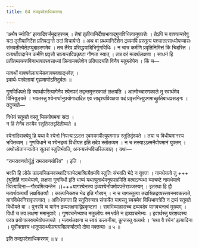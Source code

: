 ```yaml
---
title: 04 तव्द्यपदेशाधिकरणम्

---
```


‘अथैष ज्योतिः’ इत्यादिवर्जमुदाहरणम् । तेषां तृतीयानिर्देशाभावाद्गुणविधित्वानुपपत्तेः । तेऽपि च वाक्यान्तरेषु यदा तृतीयानिर्देश प्रतिपद्यन्ते तदां विचार्यन्ते । अथ वा प्रथमानिर्देशेन द्रव्यमपि प्रस्तुत्य पश्चात्तत्साध्योपन्यासः संभवतीत्येतेऽप्युदाहरणमेव । तत्र तैरेव प्रसिद्धयादिभिर्गुणविधिः । न चात्र कर्मणि प्रवृतिनिमित्तं किं चिदस्ति । वत्यर्थोपादानेन कर्मणि प्रवृत्तौ चात्यन्तविप्रकृष्टा गौणता स्यात् । तत्र वरं मत्वर्थलक्षणा । साधनं हि प्रतीतमत्यन्तविनाभावात्स्वसाध्यां क्रियामक्लेशेन प्रतिपादयति विनैव मतुब्लोपेन । किं च—

मत्वर्थो वाक्यवेलायामेकवाक्यवशाद्भवेत् ।  
इवार्थः पदवेलायां गृह्यमाणोऽतिदुर्बलः ॥  


गुणविधिपक्षे हि स्वार्थापरित्यागेनैव श्येनपदं तद्वन्तमुत्तरकालं लक्षयति । आत्मोच्चारणकाले तु स्वार्थमेव विनियुङ्क्ते । भवतस्तु श्येनार्थानुपयोगादादित एव सादृश्यविवक्षया पदं प्रवृत्तमित्युपगमाच्छ्रुतिबाधप्रसङ्गः । तदुच्यते—

विधेयं स्तूयते वस्तु भिन्नयोपमया सदा ।  
न हि तेनैव तस्यैव स्तुतिस्तद्वदितीष्यते ॥  


श्येनादिवाक्येषु हि यथा वै श्येनो निपत्याऽऽदत्त एवमयमपीत्युपगमान्न स्तुतिर्दृश्यते । तया च विधीयमानस्य भवितव्यम् । गुणविधाने च श्येनद्रव्यं विधीयत इति तदेव स्तोतव्यम । न च तस्याऽऽत्मनैवोपमानं युक्तम् । अथोच्येतानन्यत्वेन सुतरां स्तुतिर्भवति, अनन्यसंभविचरितत्वात् । यथा—

“रामरावणयोर्युद्धं रामरावणयोरिव" । इति ।  


भवति हि लोके काल्पनिकमवस्थादिगतभेदमाश्रित्यैवमपि स्तुतिः संभवति भेदे न युक्ता । नामधेयत्वे तु +++(श्रुतिर्हि नामधेयत्वे, लक्षणा गुणविधौ इति भाष्यं यथाश्रुतार्थमनुपपन्नमिति मत्वाऽन्यथा व्याचष्टे नामधेयत्वे त्वित्यादिना—गौरवमित्यन्तेन ।)+++यागश्येनस्य द्रव्यश्येनोपमोपपत्तेराञ्जस्यम् । इतरथा हि द्वौ मत्वर्थवत्यर्थौ लक्षयितव्यौ । काल्पनिकश्च भेद इति गौरवम् । न च यागस्तुत्या तदाश्रितद्रव्यस्तवनमवकल्पते, यागविधेरनिराकृतत्वात् । अविधेयगता हि स्तुतिरन्यत्र संचार्येत यागस्तु स्वयमेव विधिभागत्रेति न द्रव्यं स्तूयते विधीयते वा । पुनरपि च यागेन द्रव्यलक्षणाद्विप्रकृष्टता । समभिव्याहाराच्च द्रव्यवदेव यागवचनत्वं मुख्यम् । विधौ च तव लक्षणा ममानुवादे । गुणवचनेभ्यश्च मतुब्लोपः स्म१र्यते न द्रव्यवचनेभ्यः । इवार्थस्तु परशब्दस्य परत्र प्रयोगात्स्वयमेवोपजायते । मत्वर्थलक्षणा च स्वयं कल्पनीया, कॢप्तस्तु वत्यर्थः । ‘यथा वै श्येन’ इत्यादिना । पूर्वोक्ताश्च धातुपारार्थ्यप्रत्ययविप्रकर्षादयो दोषा वक्तव्याः ॥ ५ ॥

इति तव्द्यपदेशाधिकरणम् ॥ ४ ॥

